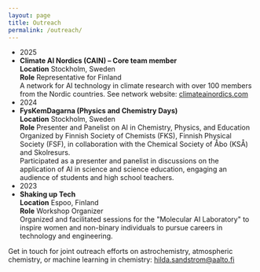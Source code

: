 ```yaml
---
layout: page
title: Outreach
permalink: /outreach/
---
```


<ul class="pub-list">

<li class="pub-year-divider">2025</li>

<li class="pub-entry">
  <strong>Climate AI Nordics (CAIN) – Core team member</strong><br>
  <strong>Location</strong> Stockholm, Sweden<br>
  <strong>Role</strong> Representative for Finland<br>
  A network for AI technology in climate research with over 100 members from the Nordic countries. See network website: <a href="https://climateainordics.com/">climateainordics.com</a>
</li>

<li class="pub-year-divider">2024</li>

<li class="pub-entry">
  <strong>FysKemDagarna (Physics and Chemistry Days)</strong><br>
  <strong>Location</strong> Stockholm, Sweden<br>
  <strong>Role</strong> Presenter and Panelist on AI in Chemistry, Physics, and Education<br>
  Organized by Finnish Society of Chemists (FKS), Finnish Physical Society (FSF), in collaboration with the Chemical Society of Åbo (KSÅ) and Skolresurs.<br>
  Participated as a presenter and panelist in discussions on the application of AI in science and science education, engaging an audience of students and high school teachers.
</li>

<li class="pub-year-divider">2023</li>

<li class="pub-entry">
  <strong>Shaking up Tech</strong><br>
  <strong>Location</strong> Espoo, Finland<br>
  <strong>Role</strong> Workshop Organizer<br>
  Organized and facilitated sessions for the "Molecular AI Laboratory" to inspire women and non-binary individuals to pursue careers in technology and engineering.
</li>

</ul>

<p>Get in touch for joint outreach efforts on astrochemistry, atmospheric chemistry, or machine learning in chemistry: <a href="mailto:hilda.sandstrom@aalto.fi">hilda.sandstrom@aalto.fi</a></p>
